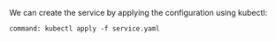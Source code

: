 We can create the service by applying the configuration using kubectl:

```terminal:execute
command: kubectl apply -f service.yaml
```
